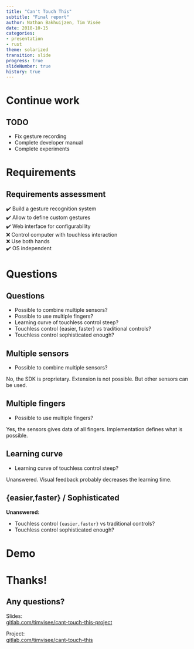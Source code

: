 ```yaml
---
title: "Can't Touch This"
subtitle: "Final report"
author: Nathan Bakhuijzen, Tim Visée
date: 2018-10-15
categories:
- presentation
- rust
theme: solarized
transition: slide
progress: true
slideNumber: true
history: true
---
```


# Continue work

## TODO
* Fix gesture recording
* Complete developer manual
* Complete experiments

# Requirements

## Requirements assessment
✔️ Build a gesture recognition system  
✔️ Allow to define custom gestures  
✔️ Web interface for configurability  
❌ Control computer with touchless interaction  
❌ Use both hands  
✔️ OS independent  

# Questions

## Questions
* Possible to combine multiple sensors?
* Possible to use multiple fingers?
* Learning curve of touchless control steep?
* Touchless control {easier, faster} vs traditional controls?
* Touchless control sophisticated enough?

## Multiple sensors
* Possible to combine multiple sensors?

No, the SDK is proprietary. Extension is not possible.
But other sensors can be used.

## Multiple fingers
* Possible to use multiple fingers?

Yes, the sensors gives data of all fingers.
Implementation defines what is possible.

## Learning curve
* Learning curve of touchless control steep?

Unanswered. Visual feedback probably decreases the learning time.

## {easier,faster} / Sophisticated
**Unanswered:**

* Touchless control `{easier,faster}` vs traditional controls?
* Touchless control sophisticated enough?

# Demo

# Thanks!

## Any questions?

Slides:  
[gitlab.com/timvisee/cant-touch-this-project](https://gitlab.com/timvisee/cant-touch-this-project)

Project:  
[gitlab.com/timvisee/cant-touch-this](https://gitlab.com/timvisee/cant-touch-this)
